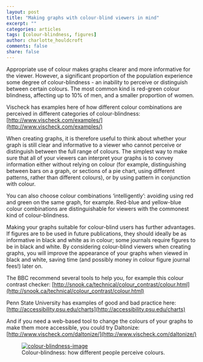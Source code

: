 ```yaml
---
layout: post
title: "Making graphs with colour-blind viewers in mind"
excerpt: ""
categories: articles
tags: [colour-blindness, figures]
author: charlotte_houldcroft
comments: false
share: false
---
```


Appropriate use of colour makes graphs clearer and more informative for the viewer. However, a significant proportion of the population experience some degree of colour-blindness - an inability to perceive or distinguish between certain colours. The most common kind is red-green colour blindness, affecting up to 10% of men, and a smaller proportion of women. 

Vischeck has examples here of how different colour combinations are perceived in different categories of colour-blindness: [http://www.vischeck.com/examples/](http://www.vischeck.com/examples/) 

When creating graphs, it is therefore useful to think about whether your graph is still clear and informative to a viewer who cannot perceive or distinguish between the full range of colours. The simplest way to make sure that all of your viewers can interpret your graphs is to convey information either without relying on colour (for example, distinguishing between bars on a graph, or sections of a pie chart, using different patterns, rather than different colours), or by using pattern in conjunction with colour.

You can also choose colour combinations ‘intelligently’: avoiding using red and green on the same graph, for example. Red-blue and yellow-blue colour combinations are distinguishable for viewers with the commonest kind of colour-blindness. 

Making your graphs suitable for colour-blind users has further advantages. If figures are to be used in future publications, they should ideally be as informative in black and white as in colour; some journals require figures to be in black and white. By considering colour-blind viewers when creating graphs, you will improve the appearance of your graphs when viewed in black and white, saving time (and possibly money in colour figure journal fees!) later on.

The BBC recommend several tools to help you, for example this colour contrast checker: [http://snook.ca/technical/colour_contrast/colour.html](http://snook.ca/technical/colour_contrast/colour.html)

Penn State University has examples of good and bad practice here: [http://accessibility.psu.edu/charts](http://accessibility.psu.edu/charts)

And if you need a web-based tool to change the colours of your graphs to make them more accessible, you could try Daltonize: [http://www.vischeck.com/daltonize/](http://www.vischeck.com/daltonize/)

<figure>
	<a href="colourblindness_rainbow.png"><img src="https://raw.githubusercontent.com/kks32-courses/latex/gh-pages/images/src/colourblindness_rainbow.png" alt="colour-blindness-image"></a>
	<figcaption>Colour-blindness: how different people perceive colours.</figcaption>
</figure>
